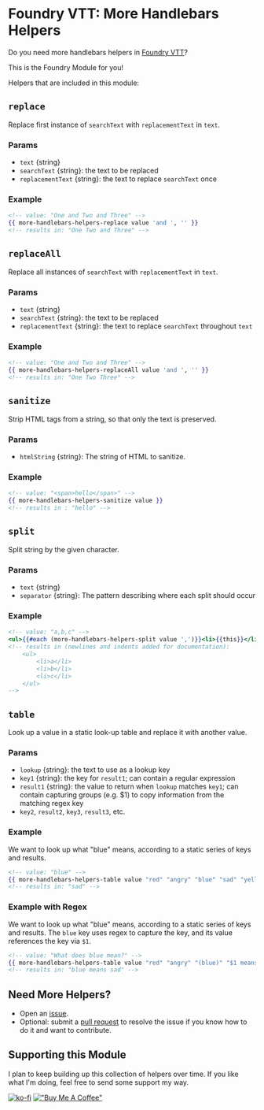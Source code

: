 # Foundry VTT: More Handlebars Helpers

Do you need more handlebars helpers in [Foundry VTT](https://foundryvtt.com/)?

This is the Foundry Module for you!

Helpers that are included in this module:

## `replace`

Replace first instance of `searchText` with `replacementText` in `text`.

### Params

- `text` {string}
- `searchText` {string}: the text to be replaced
- `replacementText` {string}: the text to replace `searchText` once

### Example

```handlebars
<!-- value: "One and Two and Three" -->
{{ more-handlebars-helpers-replace value 'and ', '' }}
<!-- results in: "One Two and Three" -->
```

## `replaceAll`

Replace all instances of `searchText` with `replacementText` in `text`.

### Params

- `text` {string}
- `searchText` {string}: the text to be replaced
- `replacementText` {string}: the text to replace `searchText` throughout `text`

### Example

```handlebars
<!-- value: "One and Two and Three" -->
{{ more-handlebars-helpers-replaceAll value 'and ', '' }}
<!-- results in: "One Two Three" -->
```

## `sanitize`

Strip HTML tags from a string, so that only the text is preserved.

### Params

- `htmlString` {string}: The string of HTML to sanitize.

### Example

```handlebars
<!-- value: "<span>hello</span>" -->
{{ more-handlebars-helpers-sanitize value }}
<!-- results in : "hello" -->
```

## `split`

Split string by the given character.

### Params

- `text` {string}
- `separator` {string}: The pattern describing where each split should occur

### Example

```handlebars
<!-- value: "a,b,c" -->
<ul>{{#each (more-handlebars-helpers-split value ',')}}<li>{{this}}</li>{{/each}}</ul>
<!-- results in (newlines and indents added for documentation): 
    <ul>
        <li>a</li>
        <li>b</li>
        <li>c</li>
    </ul> 
-->
```

## `table`

Look up a value in a static look-up table and replace it with another value.

### Params

- `lookup` {string}: the text to use as a lookup key
- `key1` {string}: the key for `result1`; can contain a regular expression
- `result1` {string}: the value to return when `lookup` matches `key1`; can contain capturing groups (e.g. $1) to copy information from the matching regex key
- `key2`, `result2`, `key3`, `result3`, etc.

### Example

We want to look up what "blue" means, according to a static series of keys and results.

```handlebars
<!-- value: "blue" -->
{{ more-handlebars-helpers-table value "red" "angry" "blue" "sad" "yellow" "envious" "green" "happy" }}
<!-- results in: "sad" -->
```

### Example with Regex

We want to look up what "blue" means, according to a static series of keys and results. The `blue` key uses regex to capture the key, and its value references the key via `$1`.

```handlebars
<!-- value: "What does blue mean?" -->
{{ more-handlebars-helpers-table value "red" "angry" "(blue)" "$1 means sad" "yellow" "envious" "green" "happy" }}
<!-- results in: "blue means sad" -->
```

## Need More Helpers?

- Open an [issue](https://github.com/kgar/foundry-vtt-more-handlebars-helpers/issues/new).
- Optional: submit a [pull request](https://github.com/kgar/foundry-vtt-more-handlebars-helpers/compare) to resolve the issue if you know how to do it and want to contribute.

## Supporting this Module

I plan to keep building up this collection of helpers over time. If you like what I'm doing, feel free to send some support my way.

[![ko-fi](https://ko-fi.com/img/githubbutton_sm.svg)](ko-fi.com/iamkgar) [!["Buy Me A Coffee"](https://www.buymeacoffee.com/assets/img/custom_images/orange_img.png)](https://www.buymeacoffee.com/kgar)
